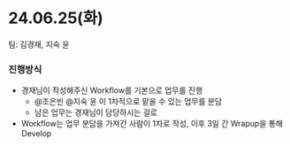 # 24.06.25(화)

팀: 김경재, 지숙 윤

### 진행방식

- 경재님이 작성해주신 Workflow를 기본으로 업무를 진행
    - @조은빈 @지숙 윤 이 1차적으로 맡을 수 있는 업무를 분담
    - 남은 업무는 경재님이 담당하시는 걸로
- Workflow는 업무 분담을 가져간 사람이 1차로 작성, 이후 3일 간 Wrapup을 통해 Develop